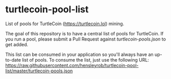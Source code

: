 # turtlecoin-pool-list
List of pools for TurtleCoin (https://turtlecoin.lol) mining.

The goal of this repository is to have a central list of pools for TurtleCoin. If you run a pool, please submit a Pull Request against *turtlecoin-pools.json* to get added.

This list can be consumed in your application so you'll always have an up-to-date list of pools. To consume the list, just use the following URL: https://raw.githubusercontent.com/hensleyrob/turtlecoin-pool-list/master/turtlecoin-pools.json
